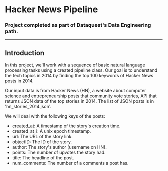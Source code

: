 # Hacker News Pipeline

### Project completed as part of Dataquest's Data Engineering path.

-------

## Introduction
In this project, we'll work with a sequence of basic natural language processing tasks using a created pipeline class. Our goal is to understand the tech topics in 2014 by finding the top 100 keywords of Hacker News posts in 2014. 

Our input data is from Hacker News (HN), a website about computer science and entrepreneurship posts that community vote stories,  API that returns JSON data of the top stories in 2014. The list of JSON posts is in 'hn_stories_2014.json'.

We will deal with the following keys of the posts:

* created_at: A timestamp of the story's creation time.
* created_at_i: A unix epoch timestamp.
* url: The URL of the story link.
* objectID: The ID of the story.
* author: The story's author (username on HN).
* points: The number of upvotes the story had.
* title: The headline of the post.
* num_comments: The number of a comments a post has.